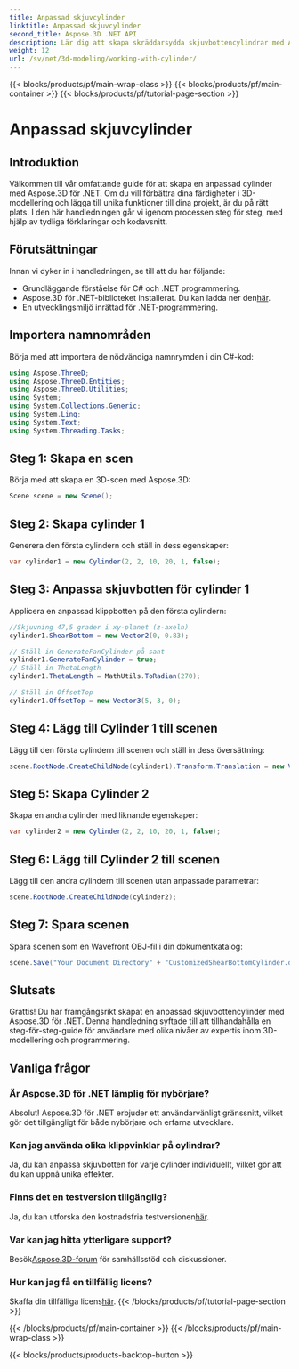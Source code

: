 ```yaml
---
title: Anpassad skjuvcylinder
linktitle: Anpassad skjuvcylinder
second_title: Aspose.3D .NET API
description: Lär dig att skapa skräddarsydda skjuvbottencylindrar med Aspose.3D för .NET med vår detaljerade steg-för-steg-guide. Lyft dina färdigheter i 3D-modellering idag!
weight: 12
url: /sv/net/3d-modeling/working-with-cylinder/
---
```


{{< blocks/products/pf/main-wrap-class >}}
{{< blocks/products/pf/main-container >}}
{{< blocks/products/pf/tutorial-page-section >}}

# Anpassad skjuvcylinder

## Introduktion
Välkommen till vår omfattande guide för att skapa en anpassad cylinder med Aspose.3D för .NET. Om du vill förbättra dina färdigheter i 3D-modellering och lägga till unika funktioner till dina projekt, är du på rätt plats. I den här handledningen går vi igenom processen steg för steg, med hjälp av tydliga förklaringar och kodavsnitt.
## Förutsättningar
Innan vi dyker in i handledningen, se till att du har följande:
- Grundläggande förståelse för C# och .NET programmering.
-  Aspose.3D för .NET-biblioteket installerat. Du kan ladda ner den[här](https://releases.aspose.com/3d/net/).
- En utvecklingsmiljö inrättad för .NET-programmering.
## Importera namnområden
Börja med att importera de nödvändiga namnrymden i din C#-kod:
```csharp
using Aspose.ThreeD;
using Aspose.ThreeD.Entities;
using Aspose.ThreeD.Utilities;
using System;
using System.Collections.Generic;
using System.Linq;
using System.Text;
using System.Threading.Tasks;
```
## Steg 1: Skapa en scen
Börja med att skapa en 3D-scen med Aspose.3D:
```csharp
Scene scene = new Scene();
```
## Steg 2: Skapa cylinder 1
Generera den första cylindern och ställ in dess egenskaper:
```csharp
var cylinder1 = new Cylinder(2, 2, 10, 20, 1, false);
```
## Steg 3: Anpassa skjuvbotten för cylinder 1
Applicera en anpassad klippbotten på den första cylindern:
```csharp
//Skjuvning 47,5 grader i xy-planet (z-axeln)
cylinder1.ShearBottom = new Vector2(0, 0.83); 

// Ställ in GenerateFanCylinder på sant
cylinder1.GenerateFanCylinder = true;
// Ställ in ThetaLength
cylinder1.ThetaLength = MathUtils.ToRadian(270);

// Ställ in OffsetTop
cylinder1.OffsetTop = new Vector3(5, 3, 0);
```
## Steg 4: Lägg till Cylinder 1 till scenen
Lägg till den första cylindern till scenen och ställ in dess översättning:
```csharp
scene.RootNode.CreateChildNode(cylinder1).Transform.Translation = new Vector3(10, 0, 0);
```
## Steg 5: Skapa Cylinder 2
Skapa en andra cylinder med liknande egenskaper:
```csharp
var cylinder2 = new Cylinder(2, 2, 10, 20, 1, false);
```
## Steg 6: Lägg till Cylinder 2 till scenen
Lägg till den andra cylindern till scenen utan anpassade parametrar:
```csharp
scene.RootNode.CreateChildNode(cylinder2);
```
## Steg 7: Spara scenen
Spara scenen som en Wavefront OBJ-fil i din dokumentkatalog:
```csharp
scene.Save("Your Document Directory" + "CustomizedShearBottomCylinder.obj", FileFormat.WavefrontOBJ);
```
## Slutsats
Grattis! Du har framgångsrikt skapat en anpassad skjuvbottencylinder med Aspose.3D för .NET. Denna handledning syftade till att tillhandahålla en steg-för-steg-guide för användare med olika nivåer av expertis inom 3D-modellering och programmering.
## Vanliga frågor
### Är Aspose.3D för .NET lämplig för nybörjare?
Absolut! Aspose.3D för .NET erbjuder ett användarvänligt gränssnitt, vilket gör det tillgängligt för både nybörjare och erfarna utvecklare.
### Kan jag använda olika klippvinklar på cylindrar?
Ja, du kan anpassa skjuvbotten för varje cylinder individuellt, vilket gör att du kan uppnå unika effekter.
### Finns det en testversion tillgänglig?
 Ja, du kan utforska den kostnadsfria testversionen[här](https://releases.aspose.com/).
### Var kan jag hitta ytterligare support?
 Besök[Aspose.3D-forum](https://forum.aspose.com/c/3d/18) för samhällsstöd och diskussioner.
### Hur kan jag få en tillfällig licens?
 Skaffa din tillfälliga licens[här](https://purchase.aspose.com/temporary-license/).
{{< /blocks/products/pf/tutorial-page-section >}}

{{< /blocks/products/pf/main-container >}}
{{< /blocks/products/pf/main-wrap-class >}}

{{< blocks/products/products-backtop-button >}}
